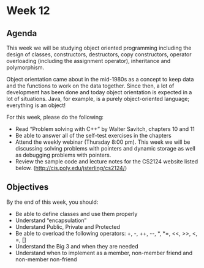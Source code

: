 # Week 12

## Agenda

This week we will be studying object oriented programming including the design of classes, constructors, destructors, copy constructors, operator overloading (including the assignment operator), inheritance and polymorphism.

Object orientation came about in the mid-1980s as a concept to keep data and the functions to work on the data together.  Since then, a lot of development has been done and today object orientation is expected in a lot of situations.  Java, for example, is a purely object-oriented language; everything is an object!

For this week, please do the following:

* Read “Problem solving with C++” by Walter Savitch, chapters 10 and 11
* Be able to answer all of the self-test exercises in the chapters
* Attend the weekly webinar (Thursday 8:00 pm). This week we will be discussing solving problems with pointers and dynamic storage as well as debugging problems with pointers.
* Review the sample code and lecture notes for the CS2124 website listed below. (<http://cis.poly.edu/jsterling/cs2124/>)

## Objectives

By the end of this week, you should:

* Be able to define classes and use them properly
* Understand “encapsulation”
* Understand Public, Private and Protected
* Be able to overload the following operators: +, -, ++, --, \*, \*=, <<, >>, <, =, []
* Understand the Big 3 and when they are needed
* Understand when to implement as a member, non-member friend and non-member non-friend